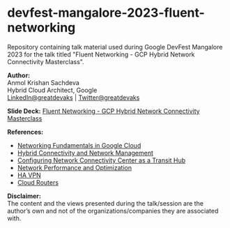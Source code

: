 # devfest-mangalore-2023-fluent-networking

Repository containing talk material used during Google DevFest Mangalore 2023 for the talk titled "Fluent Networking - GCP Hybrid Network Connectivity Masterclass".

**Author:**</br>
Anmol Krishan Sachdeva</br>
Hybrid Cloud Architect, Google</br>
[LinkedIn@greatdevaks](https://www.linkedin.com/in/greatdevaks) | [Twitter@greatdevaks](https://www.twitter.com/greatdevaks)

**Slide Deck:**
[Fluent Networking - GCP Hybrid Network Connectivity Masterclass](./Google_DevFest_Mangalore_2023_Fluent_Networking_GCP_Hybrid_Network_Connectivity_Masterclass.pdf)

**References:**

- [Networking Fundamentals in Google Cloud](https://www.cloudskillsboost.google/quests/31?catalog_rank=%7B%22rank%22%3A10%2C%22num_filters%22%3A0%2C%22has_search%22%3Atrue%7D&search_id=24033883)
- [Hybrid Connectivity and Network Management](https://www.cloudskillsboost.google/course_templates/36?catalog_rank=%7B%22rank%22%3A2%2C%22num_filters%22%3A0%2C%22has_search%22%3Atrue%7D&search_id=24033883)
- [Configuring Network Connectivity Center as a Transit Hub](https://www.cloudskillsboost.google/focuses/18537?catalog_rank=%7B%22rank%22%3A1%2C%22num_filters%22%3A0%2C%22has_search%22%3Atrue%7D&parent=catalog&search_id=24033897)
- [Network Performance and Optimization](https://www.cloudskillsboost.google/quests/46?catalog_rank=%7B%22rank%22%3A7%2C%22num_filters%22%3A0%2C%22has_search%22%3Atrue%7D&search_id=24033913)
- [HA VPN](https://www.cloudskillsboost.google/focuses/6269?catalog_rank=%7B%22rank%22%3A2%2C%22num_filters%22%3A0%2C%22has_search%22%3Atrue%7D&parent=catalog&search_id=24033913)
- [Cloud Routers](https://www.cloudskillsboost.google/focuses/1225?catalog_rank=%7B%22rank%22%3A3%2C%22num_filters%22%3A0%2C%22has_search%22%3Atrue%7D&parent=catalog&search_id=24033913)

**Disclaimer:**</br>
The content and the views presented during the talk/session are the author’s own and not of the organizations/companies they are associated with.

